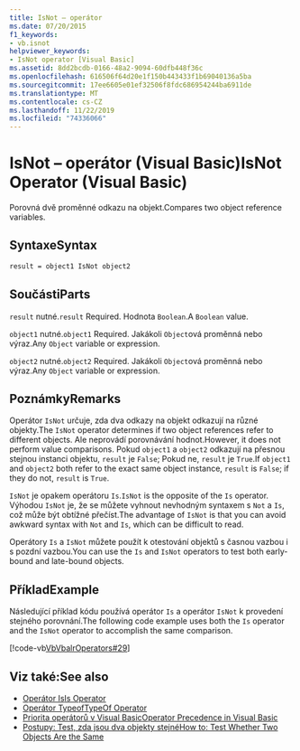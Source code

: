 ```yaml
---
title: IsNot – operátor
ms.date: 07/20/2015
f1_keywords:
- vb.isnot
helpviewer_keywords:
- IsNot operator [Visual Basic]
ms.assetid: 8dd2bcdb-0166-48a2-9094-60dfb448f36c
ms.openlocfilehash: 616506f64d20e1f150b443433f1b69040136a5ba
ms.sourcegitcommit: 17ee6605e01ef32506f8fdc686954244ba6911de
ms.translationtype: MT
ms.contentlocale: cs-CZ
ms.lasthandoff: 11/22/2019
ms.locfileid: "74336066"
---
```

# <a name="isnot-operator-visual-basic"></a><span data-ttu-id="dba16-102">IsNot – operátor (Visual Basic)</span><span class="sxs-lookup"><span data-stu-id="dba16-102">IsNot Operator (Visual Basic)</span></span>

<span data-ttu-id="dba16-103">Porovná dvě proměnné odkazu na objekt.</span><span class="sxs-lookup"><span data-stu-id="dba16-103">Compares two object reference variables.</span></span>

## <a name="syntax"></a><span data-ttu-id="dba16-104">Syntaxe</span><span class="sxs-lookup"><span data-stu-id="dba16-104">Syntax</span></span>

```vb
result = object1 IsNot object2
```

## <a name="parts"></a><span data-ttu-id="dba16-105">Součásti</span><span class="sxs-lookup"><span data-stu-id="dba16-105">Parts</span></span>
 <span data-ttu-id="dba16-106">`result` nutné.</span><span class="sxs-lookup"><span data-stu-id="dba16-106">`result` Required.</span></span> <span data-ttu-id="dba16-107">Hodnota `Boolean`.</span><span class="sxs-lookup"><span data-stu-id="dba16-107">A `Boolean` value.</span></span>

 <span data-ttu-id="dba16-108">`object1` nutné.</span><span class="sxs-lookup"><span data-stu-id="dba16-108">`object1` Required.</span></span> <span data-ttu-id="dba16-109">Jakákoli `Object`ová proměnná nebo výraz.</span><span class="sxs-lookup"><span data-stu-id="dba16-109">Any `Object` variable or expression.</span></span>

 <span data-ttu-id="dba16-110">`object2` nutné.</span><span class="sxs-lookup"><span data-stu-id="dba16-110">`object2` Required.</span></span> <span data-ttu-id="dba16-111">Jakákoli `Object`ová proměnná nebo výraz.</span><span class="sxs-lookup"><span data-stu-id="dba16-111">Any `Object` variable or expression.</span></span>

## <a name="remarks"></a><span data-ttu-id="dba16-112">Poznámky</span><span class="sxs-lookup"><span data-stu-id="dba16-112">Remarks</span></span>
 <span data-ttu-id="dba16-113">Operátor `IsNot` určuje, zda dva odkazy na objekt odkazují na různé objekty.</span><span class="sxs-lookup"><span data-stu-id="dba16-113">The `IsNot` operator determines if two object references refer to different objects.</span></span> <span data-ttu-id="dba16-114">Ale neprovádí porovnávání hodnot.</span><span class="sxs-lookup"><span data-stu-id="dba16-114">However, it does not perform value comparisons.</span></span> <span data-ttu-id="dba16-115">Pokud `object1` a `object2` odkazují na přesnou stejnou instanci objektu, `result` je `False`; Pokud ne, `result` je `True`.</span><span class="sxs-lookup"><span data-stu-id="dba16-115">If `object1` and `object2` both refer to the exact same object instance, `result` is `False`; if they do not, `result` is `True`.</span></span>

 <span data-ttu-id="dba16-116">`IsNot` je opakem operátoru `Is`.</span><span class="sxs-lookup"><span data-stu-id="dba16-116">`IsNot` is the opposite of the `Is` operator.</span></span> <span data-ttu-id="dba16-117">Výhodou `IsNot` je, že se můžete vyhnout nevhodným syntaxem s `Not` a `Is`, což může být obtížné přečíst.</span><span class="sxs-lookup"><span data-stu-id="dba16-117">The advantage of `IsNot` is that you can avoid awkward syntax with `Not` and `Is`, which can be difficult to read.</span></span>

 <span data-ttu-id="dba16-118">Operátory `Is` a `IsNot` můžete použít k otestování objektů s časnou vazbou i s pozdní vazbou.</span><span class="sxs-lookup"><span data-stu-id="dba16-118">You can use the `Is` and `IsNot` operators to test both early-bound and late-bound objects.</span></span>

## <a name="example"></a><span data-ttu-id="dba16-119">Příklad</span><span class="sxs-lookup"><span data-stu-id="dba16-119">Example</span></span>
 <span data-ttu-id="dba16-120">Následující příklad kódu používá operátor `Is` a operátor `IsNot` k provedení stejného porovnání.</span><span class="sxs-lookup"><span data-stu-id="dba16-120">The following code example uses both the `Is` operator and the `IsNot` operator to accomplish the same comparison.</span></span>

 [!code-vb[VbVbalrOperators#29](~/samples/snippets/visualbasic/VS_Snippets_VBCSharp/VbVbalrOperators/VB/Class1.vb#29)]

## <a name="see-also"></a><span data-ttu-id="dba16-121">Viz také:</span><span class="sxs-lookup"><span data-stu-id="dba16-121">See also</span></span>

- [<span data-ttu-id="dba16-122">Operátor Is</span><span class="sxs-lookup"><span data-stu-id="dba16-122">Is Operator</span></span>](is-operator.md)
- [<span data-ttu-id="dba16-123">Operátor Typeof</span><span class="sxs-lookup"><span data-stu-id="dba16-123">TypeOf Operator</span></span>](typeof-operator.md)
- [<span data-ttu-id="dba16-124">Priorita operátorů v Visual Basic</span><span class="sxs-lookup"><span data-stu-id="dba16-124">Operator Precedence in Visual Basic</span></span>](operator-precedence.md)
- [<span data-ttu-id="dba16-125">Postupy: Test, zda jsou dva objekty stejné</span><span class="sxs-lookup"><span data-stu-id="dba16-125">How to: Test Whether Two Objects Are the Same</span></span>](../../programming-guide/language-features/operators-and-expressions/how-to-test-whether-two-objects-are-the-same.md)
